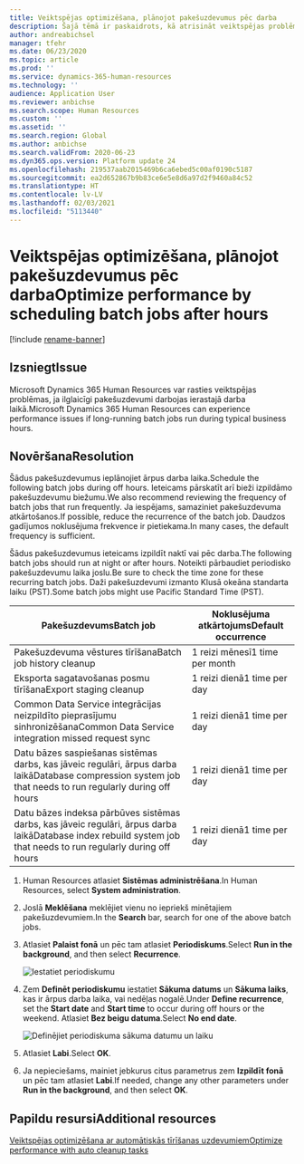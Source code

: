 ```yaml
---
title: Veiktspējas optimizēšana, plānojot pakešuzdevumus pēc darba
description: Šajā tēmā ir paskaidrots, kā atrisināt veiktspējas problēmas ar Microsoft Dynamics 365 Human Resources , plānojot ilglaicīgus pakešuzdevumus pēc darba.
author: andreabichsel
manager: tfehr
ms.date: 06/23/2020
ms.topic: article
ms.prod: ''
ms.service: dynamics-365-human-resources
ms.technology: ''
audience: Application User
ms.reviewer: anbichse
ms.search.scope: Human Resources
ms.custom: ''
ms.assetid: ''
ms.search.region: Global
ms.author: anbichse
ms.search.validFrom: 2020-06-23
ms.dyn365.ops.version: Platform update 24
ms.openlocfilehash: 219537aab2015469b6ca6ebed5c00af0190c5187
ms.sourcegitcommit: ea2d652867b9b83ce6e5e8d6a97d2f9460a84c52
ms.translationtype: HT
ms.contentlocale: lv-LV
ms.lasthandoff: 02/03/2021
ms.locfileid: "5113440"
---
```

# <a name="optimize-performance-by-scheduling-batch-jobs-after-hours"></a><span data-ttu-id="f6f5e-103">Veiktspējas optimizēšana, plānojot pakešuzdevumus pēc darba</span><span class="sxs-lookup"><span data-stu-id="f6f5e-103">Optimize performance by scheduling batch jobs after hours</span></span>

[!include [rename-banner](~/includes/cc-data-platform-banner.md)]

## <a name="issue"></a><span data-ttu-id="f6f5e-104">Izsniegt</span><span class="sxs-lookup"><span data-stu-id="f6f5e-104">Issue</span></span>

<span data-ttu-id="f6f5e-105">Microsoft Dynamics 365 Human Resources var rasties veiktspējas problēmas, ja ilglaicīgi pakešuzdevumi darbojas ierastajā darba laikā.</span><span class="sxs-lookup"><span data-stu-id="f6f5e-105">Microsoft Dynamics 365 Human Resources can experience performance issues if long-running batch jobs run during typical business hours.</span></span>

## <a name="resolution"></a><span data-ttu-id="f6f5e-106">Novēršana</span><span class="sxs-lookup"><span data-stu-id="f6f5e-106">Resolution</span></span>

<span data-ttu-id="f6f5e-107">Šādus pakešuzdevumus ieplānojiet ārpus darba laika.</span><span class="sxs-lookup"><span data-stu-id="f6f5e-107">Schedule the following batch jobs during off hours.</span></span> <span data-ttu-id="f6f5e-108">Ieteicams pārskatīt arī bieži izpildāmo pakešuzdevumu biežumu.</span><span class="sxs-lookup"><span data-stu-id="f6f5e-108">We also recommend reviewing the frequency of batch jobs that run frequently.</span></span> <span data-ttu-id="f6f5e-109">Ja iespējams, samaziniet pakešuzdevuma atkārtošanos.</span><span class="sxs-lookup"><span data-stu-id="f6f5e-109">If possible, reduce the recurrence of the batch job.</span></span> <span data-ttu-id="f6f5e-110">Daudzos gadījumos noklusējuma frekvence ir pietiekama.</span><span class="sxs-lookup"><span data-stu-id="f6f5e-110">In many cases, the default frequency is sufficient.</span></span>

<span data-ttu-id="f6f5e-111">Šādus pakešuzdevumus ieteicams izpildīt naktī vai pēc darba.</span><span class="sxs-lookup"><span data-stu-id="f6f5e-111">The following batch jobs should run at night or after hours.</span></span> <span data-ttu-id="f6f5e-112">Noteikti pārbaudiet periodisko pakešuzdevumu laika joslu.</span><span class="sxs-lookup"><span data-stu-id="f6f5e-112">Be sure to check the time zone for these recurring batch jobs.</span></span> <span data-ttu-id="f6f5e-113">Daži pakešuzdevumi izmanto Klusā okeāna standarta laiku (PST).</span><span class="sxs-lookup"><span data-stu-id="f6f5e-113">Some batch jobs might use Pacific Standard Time (PST).</span></span>

| <span data-ttu-id="f6f5e-114">Pakešuzdevums</span><span class="sxs-lookup"><span data-stu-id="f6f5e-114">Batch job</span></span> | <span data-ttu-id="f6f5e-115">Noklusējuma atkārtojums</span><span class="sxs-lookup"><span data-stu-id="f6f5e-115">Default occurrence</span></span> |
| --- | --- |
| <span data-ttu-id="f6f5e-116">Pakešuzdevuma vēstures tīrīšana</span><span class="sxs-lookup"><span data-stu-id="f6f5e-116">Batch job history cleanup</span></span> | <span data-ttu-id="f6f5e-117">1 reizi mēnesī</span><span class="sxs-lookup"><span data-stu-id="f6f5e-117">1 time per month</span></span> |
| <span data-ttu-id="f6f5e-118">Eksporta sagatavošanas posmu tīrīšana</span><span class="sxs-lookup"><span data-stu-id="f6f5e-118">Export staging cleanup</span></span> | <span data-ttu-id="f6f5e-119">1 reizi dienā</span><span class="sxs-lookup"><span data-stu-id="f6f5e-119">1 time per day</span></span> |
| <span data-ttu-id="f6f5e-120">Common Data Service integrācijas neizpildīto pieprasījumu sinhronizēšana</span><span class="sxs-lookup"><span data-stu-id="f6f5e-120">Common Data Service integration missed request sync</span></span> | <span data-ttu-id="f6f5e-121">1 reizi dienā</span><span class="sxs-lookup"><span data-stu-id="f6f5e-121">1 time per day</span></span> |
| <span data-ttu-id="f6f5e-122">Datu bāzes saspiešanas sistēmas darbs, kas jāveic regulāri, ārpus darba laikā</span><span class="sxs-lookup"><span data-stu-id="f6f5e-122">Database compression system job that needs to run regularly during off hours</span></span> | <span data-ttu-id="f6f5e-123">1 reizi dienā</span><span class="sxs-lookup"><span data-stu-id="f6f5e-123">1 time per day</span></span> |
| <span data-ttu-id="f6f5e-124">Datu bāzes indeksa pārbūves sistēmas darbs, kas jāveic regulāri, ārpus darba laikā</span><span class="sxs-lookup"><span data-stu-id="f6f5e-124">Database index rebuild system job that needs to run regularly during off hours</span></span> | <span data-ttu-id="f6f5e-125">1 reizi dienā</span><span class="sxs-lookup"><span data-stu-id="f6f5e-125">1 time per day</span></span> |

1. <span data-ttu-id="f6f5e-126">Human Resources atlasiet **Sistēmas administrēšana**.</span><span class="sxs-lookup"><span data-stu-id="f6f5e-126">In Human Resources, select **System administration**.</span></span>

2. <span data-ttu-id="f6f5e-127">Joslā **Meklēšana** meklējiet vienu no iepriekš minētajiem pakešuzdevumiem.</span><span class="sxs-lookup"><span data-stu-id="f6f5e-127">In the **Search** bar, search for one of the above batch jobs.</span></span>

3. <span data-ttu-id="f6f5e-128">Atlasiet **Palaist fonā** un pēc tam atlasiet **Periodiskums**.</span><span class="sxs-lookup"><span data-stu-id="f6f5e-128">Select **Run in the background**, and then select **Recurrence**.</span></span>

   ![Iestatiet periodiskumu](media/talent-batch-history-cleanup-recurrence.png)

4. <span data-ttu-id="f6f5e-130">Zem **Definēt periodiskumu** iestatiet **Sākuma datums** un **Sākuma laiks**, kas ir ārpus darba laika, vai nedēļas nogalē.</span><span class="sxs-lookup"><span data-stu-id="f6f5e-130">Under **Define recurrence**, set the **Start date** and **Start time** to occur during off hours or the weekend.</span></span> <span data-ttu-id="f6f5e-131">Atlasiet **Bez beigu datuma**.</span><span class="sxs-lookup"><span data-stu-id="f6f5e-131">Select **No end date**.</span></span> 

   ![Definējiet periodiskuma sākuma datumu un laiku](media/talent-batch-history-cleanup-define-recurrence.png)

5. <span data-ttu-id="f6f5e-133">Atlasiet **Labi**.</span><span class="sxs-lookup"><span data-stu-id="f6f5e-133">Select **OK**.</span></span>

6. <span data-ttu-id="f6f5e-134">Ja nepieciešams, mainiet jebkurus citus parametrus zem **Izpildīt fonā** un pēc tam atlasiet **Labi**.</span><span class="sxs-lookup"><span data-stu-id="f6f5e-134">If needed, change any other parameters under **Run in the background**, and then select **OK**.</span></span>

## <a name="additional-resources"></a><span data-ttu-id="f6f5e-135">Papildu resursi</span><span class="sxs-lookup"><span data-stu-id="f6f5e-135">Additional resources</span></span>

[<span data-ttu-id="f6f5e-136">Veiktspējas optimizēšana ar automātiskās tīrīšanas uzdevumiem</span><span class="sxs-lookup"><span data-stu-id="f6f5e-136">Optimize performance with auto cleanup tasks</span></span>](hr-admin-troubleshooting-batch-history.md)
